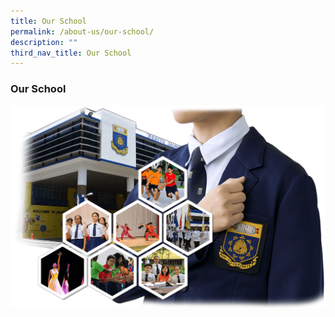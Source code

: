 ```yaml
---
title: Our School
permalink: /about-us/our-school/
description: ""
third_nav_title: Our School
---
```

### **Our School**
![](/images/OurSchool.png)